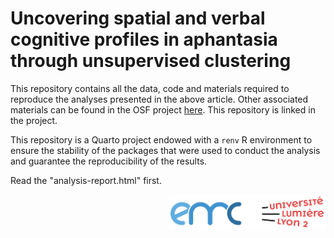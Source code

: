 # Uncovering spatial and verbal cognitive profiles in aphantasia through unsupervised clustering

This repository contains all the data, code and materials required to reproduce the analyses presented in the above article. Other associated materials can be found in the OSF project [here](https://osf.io/7vsx6/). This repository is linked in the project.

This repository is a Quarto project endowed with a `renv` R environment to ensure the stability of the packages that were used to conduct the analysis and guarantee the reproducibility of the results.

Read the "analysis-report.html" first.

<img src='figures/logo-emc-lyon2.png' align="right" width="250" />
